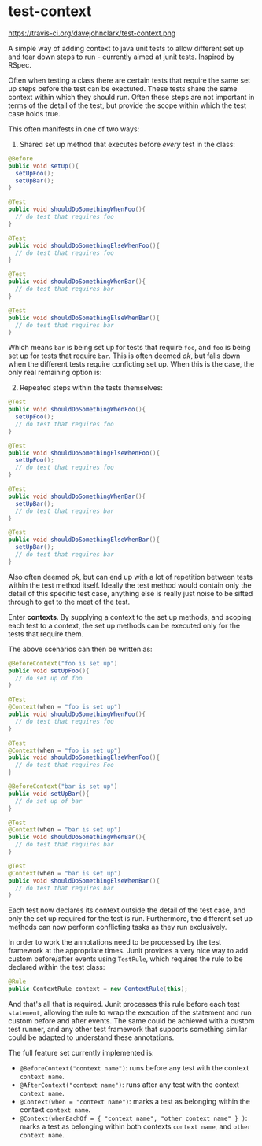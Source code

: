 test-context
============
https://travis-ci.org/davejohnclark/test-context.png

A simple way of adding context to java unit tests to allow different set up and tear down steps to run - currently aimed at junit tests.  Inspired by RSpec.

Often when testing a class there are certain tests that require the same set up steps before the test can be exectuted.  These tests share the same context within which they should run.  Often these steps are not important in terms of the detail of the test, but provide the scope within which the test case holds true.

This often manifests in one of two ways:

1. Shared set up method that executes before *every* test in the class:

  ```java
  @Before
  public void setUp(){
    setUpFoo();
    setUpBar();
  }
  
  @Test
  public void shouldDoSomethingWhenFoo(){
    // do test that requires foo
  }
  
  @Test
  public void shouldDoSomethingElseWhenFoo(){
    // do test that requires foo
  }
  
  @Test
  public void shouldDoSomethingWhenBar(){
    // do test that requires bar
  }
  
  @Test
  public void shouldDoSomethingElseWhenBar(){
    // do test that requires bar
  }
  ```
  
  Which means `bar` is being set up for tests that require `foo`, and `foo` is being set up for tests that require `bar`.  This is often deemed *ok*, but falls down when the different tests require conficting set up.  When this is the case, the only real remaining option is:

2. Repeated steps within the tests themselves:
  
  ```java
  @Test
  public void shouldDoSomethingWhenFoo(){
    setUpFoo();
    // do test that requires foo
  }
  
  @Test
  public void shouldDoSomethingElseWhenFoo(){
    setUpFoo();
    // do test that requires foo
  }
  
  @Test
  public void shouldDoSomethingWhenBar(){
    setUpBar();
    // do test that requires bar
  }

  @Test
  public void shouldDoSomethingElseWhenBar(){
    setUpBar();
    // do test that requires bar
  }
  ```
  
  Also often deemed *ok*, but can end up with a lot of repetition between tests within the test method itself.  Ideally the test method would contain only the detail of this specific test case, anything else is really just noise to be sifted through to get to the meat of the test.
  
Enter **contexts**.  By supplying a context to the set up methods, and scoping each test to a context, the set up methods can be executed only for the tests that require them.
  
  The above scenarios can then be written as:
  
  ```java
  @BeforeContext("foo is set up")
  public void setUpFoo(){
    // do set up of foo
  }
  
  @Test
  @Context(when = "foo is set up")
  public void shouldDoSomethingWhenFoo(){
    // do test that requires foo
  }
  
  @Test
  @Context(when = "foo is set up")
  public void shouldDoSomethingElseWhenFoo(){
    // do test that requires Foo
  }
  
  @BeforeContext("bar is set up")
  public void setUpBar(){
    // do set up of bar
  }
  
  @Test
  @Context(when = "bar is set up")
  public void shouldDoSomethingWhenBar(){
    // do test that requires bar
  }
  
  @Test
  @Context(when = "bar is set up")
  public void shouldDoSomethingElseWhenBar(){
    // do test that requires bar
  }
  ```
  
Each test now declares its context outside the detail of the test case, and only the set up required for the test is run.  Furthermore, the different set up methods can now perform conflicting tasks as they run exclusively.
  
In order to work the annotations need to be processed by the test framework at the appropriate times.   Junit provides a very nice way to add custom before/after events using `TestRule`, which requires the rule to be declared within the test class:
  
  ```java
  @Rule
  public ContextRule context = new ContextRule(this);
  ```

And that's all that is required.  Junit processes this rule before each test `statement`, allowing the rule to wrap the execution of the statement and run custom before and after events.  The same could be achieved with a custom test runner, and any other test framework that supports something similar could be adapted to understand these annotations.

The full feature set currently implemented is:

  * `@BeforeContext("context name")`: runs before any test with the context `context name`.
  * `@AfterContext("context name")`: runs after any test with the context `context name`.
  * `@Context(when = "context name")`: marks a test as belonging within the context `context name`.
  * `@Context(whenEachOf = { "context name", "other context name" } )`: marks a test as belonging within both contexts `context name`, and `other context name`.

